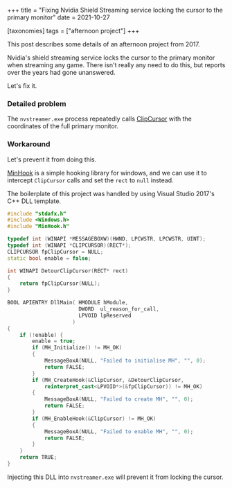 +++
title = "Fixing Nvidia Shield Streaming service locking the cursor to the primary monitor"
date = 2021-10-27

[taxonomies]
tags = ["afternoon project"]
+++

This post describes some details of an afternoon project from 2017.

Nvidia's shield streaming service locks the cursor to the primary monitor when streaming any game. There isn't really any need to do this, but reports over the years had gone unanswered.

Let's fix it.

### Detailed problem

The `nvstreamer.exe` process repeatedly calls [ClipCursor](https://docs.microsoft.com/en-us/windows/win32/api/winuser/nf-winuser-clipcursor) with the coordinates of the full primary monitor.

### Workaround

Let's prevent it from doing this.

[MinHook](https://github.com/TsudaKageyu/minhook) is a simple hooking library for windows, and we can use it to intercept `ClipCursor` calls and set the `rect` to `null` instead.

The boilerplate of this project was handled by using Visual Studio 2017's C++ DLL template.

```cpp
#include "stdafx.h"
#include <Windows.h>
#include "MinHook.h"

typedef int (WINAPI *MESSAGEBOXW)(HWND, LPCWSTR, LPCWSTR, UINT);
typedef int (WINAPI *CLIPCURSOR)(RECT*);
CLIPCURSOR fpClipCursor = NULL;
static bool enable = false;

int WINAPI DetourClipCursor(RECT* rect)
{
	return fpClipCursor(NULL);
}

BOOL APIENTRY DllMain( HMODULE hModule,
                       DWORD  ul_reason_for_call,
                       LPVOID lpReserved
					 )
{
	if (!enable) {
		enable = true;
		if (MH_Initialize() != MH_OK)
		{
			MessageBoxA(NULL, "Failed to initialise MH", "", 0);
			return FALSE;
		}
		if (MH_CreateHook(&ClipCursor, &DetourClipCursor,
			reinterpret_cast<LPVOID*>(&fpClipCursor)) != MH_OK)
		{
			MessageBoxA(NULL, "Failed to create MH", "", 0);
			return FALSE;
		}
		if (MH_EnableHook(&ClipCursor) != MH_OK)
		{
			MessageBoxA(NULL, "Failed to enable MH", "", 0);
			return FALSE;
		}
	}
	return TRUE;
}
```

Injecting this DLL into `nvstreamer.exe` will prevent it from locking the cursor.
